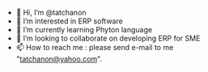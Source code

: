 - 👋 Hi, I’m @tatchanon
- 👀 I’m interested in ERP software
- 🌱 I’m currently learning Phyton language
- 💞️ I’m looking to collaborate on developing ERP for SME
- 📫 How to reach me : please send e-mail to me "tatchanon@yahoo.com".

<!---
tatchanon/tatchanon is a ✨ special ✨ repository because its `README.md` (this file) appears on your GitHub profile.
You can click the Preview link to take a look at your changes.
--->
